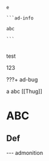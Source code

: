 ````ad-note
e

```ad-info

abc

```


````


test

123


???+ ad-bug

a
abc
[[Thug]]

# ABC
## Def

--- admonition